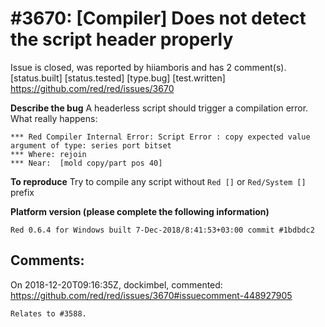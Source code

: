 
#3670: [Compiler] Does not detect the script header properly
================================================================================
Issue is closed, was reported by hiiamboris and has 2 comment(s).
[status.built] [status.tested] [type.bug] [test.written]
<https://github.com/red/red/issues/3670>

**Describe the bug**
A headerless script should trigger a compilation error.
What really happens:
```
*** Red Compiler Internal Error: Script Error : copy expected value argument of type: series port bitset
*** Where: rejoin
*** Near:  [mold copy/part pos 40]
```

**To reproduce**
Try to compile any script without `Red []` or `Red/System []` prefix

**Platform version (please complete the following information)**
```
Red 0.6.4 for Windows built 7-Dec-2018/8:41:53+03:00 commit #1bdbdc2
```



Comments:
--------------------------------------------------------------------------------

On 2018-12-20T09:16:35Z, dockimbel, commented:
<https://github.com/red/red/issues/3670#issuecomment-448927905>

    Relates to #3588.


